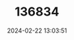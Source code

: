 ---
title: "136834"
category: "Pithecheirops otion"
draft: false
date: 2024-02-22 13:03:51
languages:
  English: ["Emmon's tree rat", "Wooly tree rat", "Bornean Pithecheirops"]
---